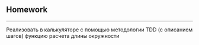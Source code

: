 ## Homework
---
Реализовать в калькуляторе с
помощью методологии TDD (с описанием шагов)
функцию расчета длины окружности